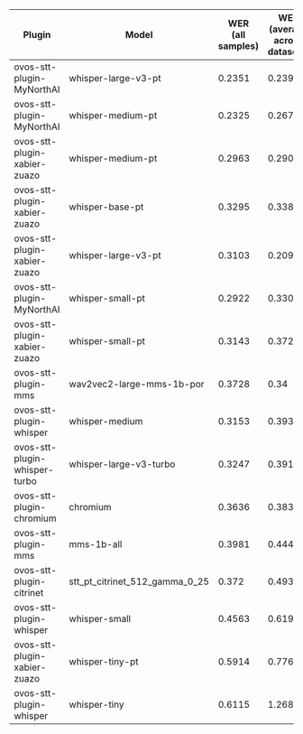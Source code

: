 |Plugin|Model|WER<br>(all samples)| WER<br>(average across datasets) | Damerau Similarity | Score |
|-----|-----|--------------------|----------------------------------|--------------------|-------|
| ovos-stt-plugin-MyNorthAI | whisper-large-v3-pt | 0.2351 | 0.2392 | 0.8422 | 64.2473 |
| ovos-stt-plugin-MyNorthAI | whisper-medium-pt | 0.2325 | 0.267 | 0.8551 | 64.1546 |
| ovos-stt-plugin-xabier-zuazo | whisper-medium-pt | 0.2963 | 0.2908 | 0.8871 | 62.6645 |
| ovos-stt-plugin-xabier-zuazo | whisper-base-pt | 0.3295 | 0.3382 | 0.9048 | 60.2755 |
| ovos-stt-plugin-xabier-zuazo | whisper-large-v3-pt | 0.3103 | 0.2096 | 0.7813 | 57.8218 |
| ovos-stt-plugin-MyNorthAI | whisper-small-pt | 0.2922 | 0.3305 | 0.8335 | 57.3978 |
| ovos-stt-plugin-xabier-zuazo | whisper-small-pt | 0.3143 | 0.3722 | 0.8673 | 56.9599 |
| ovos-stt-plugin-mms | wav2vec2-large-mms-1b-por | 0.3728 | 0.34 | 0.869 | 55.927 |
| ovos-stt-plugin-whisper | whisper-medium | 0.3153 | 0.3935 | 0.8546 | 55.176 |
| ovos-stt-plugin-whisper-turbo | whisper-large-v3-turbo | 0.3247 | 0.3915 | 0.8388 | 53.8433 |
| ovos-stt-plugin-chromium | chromium | 0.3636 | 0.3838 | 0.8326 | 52.1464 |
| ovos-stt-plugin-mms | mms-1b-all | 0.3981 | 0.4447 | 0.8704 | 50.3624 |
| ovos-stt-plugin-citrinet | stt_pt_citrinet_512_gamma_0_25 | 0.372 | 0.4934 | 0.8753 | 49.6587 |
| ovos-stt-plugin-whisper | whisper-small | 0.4563 | 0.6198 | 0.8182 | 37.7957 |
| ovos-stt-plugin-xabier-zuazo | whisper-tiny-pt | 0.5914 | 0.7767 | 0.7833 | 24.7495 |
| ovos-stt-plugin-whisper | whisper-tiny | 0.6115 | 1.2682 | 0.7749 | 4.6623 |